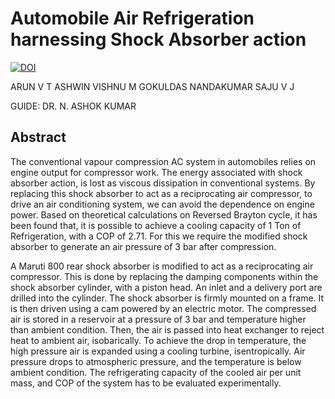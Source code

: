 # Automobile Air Refrigeration harnessing Shock Absorber action

[![DOI](https://zenodo.org/badge/DOI/10.5281/zenodo.1202377.svg)](https://doi.org/10.5281/zenodo.1202377)

ARUN V T
ASHWIN VISHNU M
GOKULDAS NANDAKUMAR
SAJU V J

GUIDE: DR. N. ASHOK KUMAR

## Abstract

The conventional vapour compression AC system in automobiles relies on engine
output for compressor work.  The energy associated with shock absorber action,
is lost as viscous dissipation in conventional systems. By replacing this shock
absorber to act as a reciprocating air compressor, to drive an air conditioning
system, we can avoid the dependence on engine power.  Based on theoretical
calculations on Reversed Brayton cycle, it has been found that, it is possible
to achieve a cooling capacity of 1 Ton of Refrigeration, with a COP of 2.71.
For this we require the modified shock absorber to generate an air pressure of
3 bar after compression.

A Maruti 800 rear shock absorber is modified to act as a reciprocating air
compressor. This is done by replacing the damping components within the shock
absorber cylinder, with a piston head. An inlet and a delivery port are drilled
into the cylinder.  The shock absorber is firmly mounted on a frame. It is then
driven using a cam powered by an electric motor.  The compressed air is stored
in a reservoir at a pressure of 3 bar and temperature higher than ambient
condition.  Then, the air is passed into heat exchanger to reject heat to
ambient air, isobarically.  To achieve the drop in temperature, the high
pressure air is expanded using a cooling turbine, isentropically. Air pressure
drops to atmospheric pressure, and the temperature is below ambient condition.
The refrigerating capacity of the cooled air per unit mass, and COP of the
system has to be evaluated experimentally.
